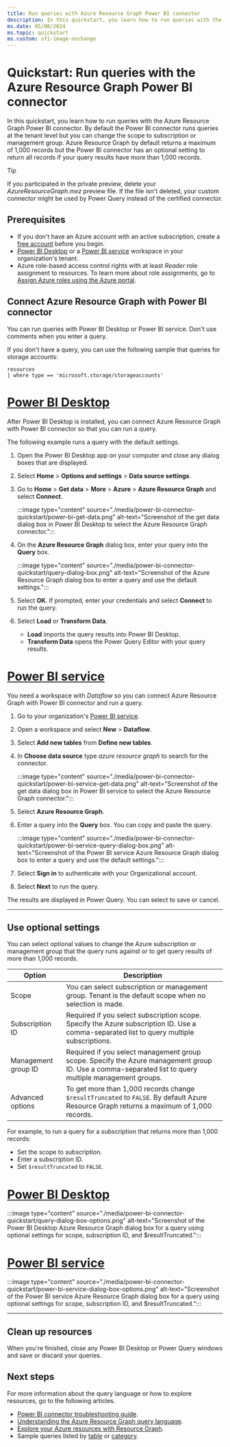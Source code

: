 ```yaml
---
title: Run queries with Azure Resource Graph Power BI connector
description: In this quickstart, you learn how to run queries with the Azure Resource Graph Power BI connector.
ms.date: 05/08/2024
ms.topic: quickstart
ms.custom: sfi-image-nochange
---
```


# Quickstart: Run queries with the Azure Resource Graph Power BI connector

In this quickstart, you learn how to run queries with the Azure Resource Graph Power BI connector. By default the Power BI connector runs queries at the tenant level but you can change the scope to subscription or management group. Azure Resource Graph by default returns a maximum of 1,000 records but the Power BI connector has an optional setting to return all records if your query results have more than 1,000 records.

> [!TIP]
> If you participated in the private preview, delete your _AzureResourceGraph.mez_ preview file. If the file isn't deleted, your custom connector might be used by Power Query instead of the certified connector.

## Prerequisites

- If you don't have an Azure account with an active subscription, create a [free account](https://azure.microsoft.com/pricing/purchase-options/azure-account?cid=msft_learn) before you begin.
- [Power BI Desktop](https://powerbi.microsoft.com/desktop/) or a [Power BI service](https://app.powerbi.com/) workspace in your organization's tenant.
- Azure role-based access control rights with at least _Reader_ role assignment to resources. To learn more about role assignments, go to [Assign Azure roles using the Azure portal](/azure/role-based-access-control/role-assignments-portal).

## Connect Azure Resource Graph with Power BI connector

You can run queries with Power BI Desktop or Power BI service. Don't use comments when you enter a query.

If you don't have a query, you can use the following sample that queries for storage accounts:

```kusto
resources
| where type == 'microsoft.storage/storageaccounts'
```

# [Power BI Desktop](#tab/power-bi-desktop)

After Power BI Desktop is installed, you can connect Azure Resource Graph with Power BI connector so that you can run a query.

The following example runs a query with the default settings.

1. Open the Power BI Desktop app on your computer and close any dialog boxes that are displayed.
1. Select **Home** > **Options and settings** > **Data source settings**.
1. Go to **Home** > **Get data** > **More** > **Azure** > **Azure Resource Graph** and select **Connect**.

   :::image type="content" source="./media/power-bi-connector-quickstart/power-bi-get-data.png" alt-text="Screenshot of the get data dialog box in Power BI Desktop to select the Azure Resource Graph connector.":::

1. On the **Azure Resource Graph** dialog box, enter your query into the **Query** box.

   :::image type="content" source="./media/power-bi-connector-quickstart/query-dialog-box.png" alt-text="Screenshot of the Azure Resource Graph dialog box to enter a query and use the default settings.":::

1. Select **OK**. If prompted, enter your credentials and select **Connect** to run the query.
1. Select **Load** or **Transform Data**.

   - **Load** imports the query results into Power BI Desktop.
   - **Transform Data** opens the Power Query Editor with your query results.

# [Power BI service](#tab/power-bi-service)

You need a workspace with _Dataflow_ so you can connect Azure Resource Graph with Power BI connector and run a query.

1. Go to your organization's [Power BI service](https://app.powerbi.com/).
1. Open a workspace and select **New** > **Dataflow**.
1. Select **Add new tables** from **Define new tables**.
1. In **Choose data source** type _azure resource graph_ to search for the connector.

   :::image type="content" source="./media/power-bi-connector-quickstart/power-bi-service-get-data.png" alt-text="Screenshot of the get data dialog box in Power BI service to select the Azure Resource Graph connector.":::

1. Select **Azure Resource Graph**.
1. Enter a query into the **Query** box. You can copy and paste the query.

   :::image type="content" source="./media/power-bi-connector-quickstart/power-bi-service-query-dialog-box.png" alt-text="Screenshot of the Power BI service Azure Resource Graph dialog box to enter a query and use the default settings.":::

1. Select **Sign in** to authenticate with your Organizational account.
1. Select **Next** to run the query.

The results are displayed in Power Query. You can select to save or cancel.

---

## Use optional settings

You can select optional values to change the Azure subscription or management group that the query runs against or to get query results of more than 1,000 records.

| Option | Description |
| ---- | ---- |
| Scope | You can select subscription or management group. Tenant is the default scope when no selection is made. |
| Subscription ID | Required if you select subscription scope. Specify the Azure subscription ID. Use a comma-separated list to query multiple subscriptions. |
| Management group ID | Required if you select management group scope. Specify the Azure management group ID. Use a comma-separated list to query multiple management groups. |
| Advanced options | To get more than 1,000 records change `$resultTruncated` to `FALSE`. By default Azure Resource Graph returns a maximum of 1,000 records. |

For example, to run a query for a subscription that returns more than 1,000 records:

- Set the scope to subscription.
- Enter a subscription ID.
- Set `$resultTruncated` to `FALSE`.

# [Power BI Desktop](#tab/power-bi-desktop)

:::image type="content" source="./media/power-bi-connector-quickstart/query-dialog-box-options.png" alt-text="Screenshot of the Power BI Desktop Azure Resource Graph dialog box for a query using optional settings for scope, subscription ID, and $resultTruncated.":::

# [Power BI service](#tab/power-bi-service)

:::image type="content" source="./media/power-bi-connector-quickstart/power-bi-service-dialog-box-options.png" alt-text="Screenshot of the Power BI service Azure Resource Graph dialog box for a query using optional settings for scope, subscription ID, and $resultTruncated.":::

---

## Clean up resources

When you're finished, close any Power BI Desktop or Power Query windows and save or discard your queries.

## Next steps

For more information about the query language or how to explore resources, go to the following articles.

- [Power BI connector troubleshooting guide](./troubleshoot/power-bi-connector.md).
- [Understanding the Azure Resource Graph query language](./concepts/query-language.md).
- [Explore your Azure resources with Resource Graph](./concepts/explore-resources.md).
- Sample queries listed by [table](./samples/samples-by-table.md) or [category](./samples/samples-by-category.md).
